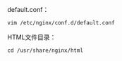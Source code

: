 default.conf：
```bash
vim /etc/nginx/conf.d/default.conf
```
HTML文件目录：
```
cd /usr/share/nginx/html
```